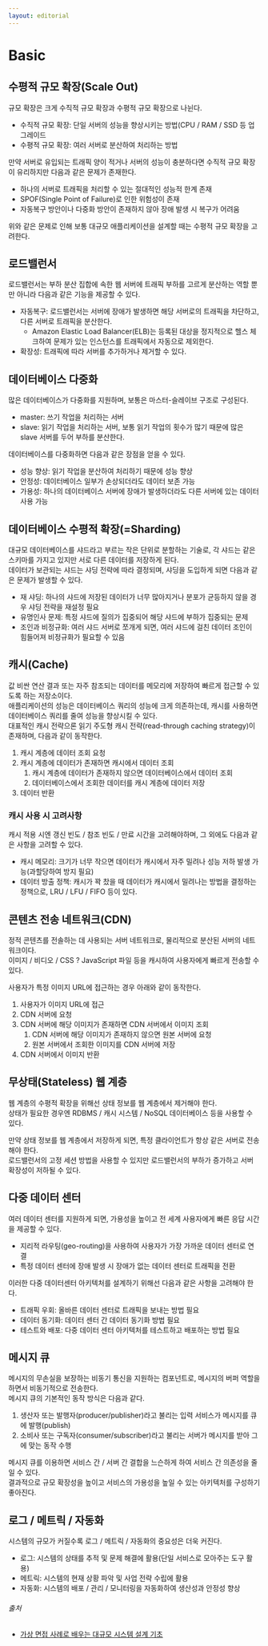 ```yaml
---
layout: editorial
---
```


# Basic

## 수평적 규모 확장(Scale Out)

규모 확장은 크게 수직적 규모 확장과 수평적 규모 확장으로 나뉜다.

- 수직적 규모 확장: 단일 서버의 성능을 향상시키는 방법(CPU / RAM / SSD 등 업그레이드
- 수평적 규모 확장: 여러 서버로 분산하여 처리하는 방법

만약 서버로 유입되는 트래픽 양이 적거나 서버의 성능이 충분하다면 수직적 규모 확장이 유리하지만 다음과 같은 문제가 존재한다.

- 하나의 서버로 트래픽을 처리할 수 있는 절대적인 성능적 한계 존재
- SPOF(Single Point of Failure)로 인한 위험성이 존재
- 자동복구 방안이나 다중화 방안이 존재하지 않아 장애 발생 시 복구가 어려움

위와 같은 문제로 인해 보통 대규모 애플리케이션을 설계할 때는 수평적 규모 확장을 고려한다.

## 로드밸런서

로드밸런서는 부하 분산 집합에 속한 웹 서버에 트래픽 부하를 고르게 분산하는 역할 뿐만 아니라 다음과 같은 기능을 제공할 수 있다.

- 자동복구: 로드밸런서는 서버에 장애가 발생하면 해당 서버로의 트래픽을 차단하고, 다른 서버로 트래픽을 분산한다.
    - Amazon Elastic Load Balancer(ELB)는 등록된 대상을 정지적으로 헬스 체크하여 문제가 있는 인스턴스를 트래픽에서 자동으로 제외한다.
- 확장성: 트래픽에 따라 서버를 추가하거나 제거할 수 있다.

## 데이터베이스 다중화

많은 데이터베이스가 다중화를 지원하며, 보통은 마스터-슬레이브 구조로 구성된다.

- master: 쓰기 작업을 처리하는 서버
- slave: 읽기 작업을 처리하는 서버, 보통 읽기 작업의 횟수가 많기 때문에 많은 slave 서버를 두어 부하를 분산한다.

데이터베이스를 다중화하면 다음과 같은 장점을 얻을 수 있다.

- 성능 향상: 읽기 작업을 분산하여 처리하기 때문에 성능 향상
- 안정성: 데이터베이스 일부가 손상되더라도 데이터 보존 가능
- 가용성: 하나의 데이터베이스 서버에 장애가 발생하더라도 다른 서버에 있는 데이터 사용 가능

## 데이터베이스 수평적 확장(=Sharding)

대규모 데이터베이스를 샤드라고 부르는 작은 단위로 분할하는 기술로, 각 샤드는 같은 스키마를 가지고 있지만 서로 다른 데이터를 저장하게 된다.  
데이터가 보관되는 샤드는 샤딩 전략에 따라 결정되며, 샤딩을 도입하게 되면 다음과 같은 문제가 발생할 수 있다.

- 재 샤딩: 하나의 샤드에 저장된 데이터가 너무 많아지거나 분포가 균등하지 않을 경우 샤딩 전략을 재설정 필요
- 유명인사 문제: 특정 샤드에 질의가 집중되어 해당 샤드에 부하가 집중되는 문제
- 조인과 비정규화: 여러 샤드 서버로 쪼개게 되면, 여러 샤드에 걸친 데이터 조인이 힘들어져 비정규화가 필요할 수 있음

## 캐시(Cache)

값 비싼 연산 결과 또는 자주 참조되는 데이터를 메모리에 저장하여 빠르게 접근할 수 있도록 하는 저장소이다.  
애플리케이션의 성능은 데이터베이스 쿼리의 성능에 크게 의존하는데, 캐시를 사용하면 데이터베이스 쿼리를 줄여 성능을 향상시킬 수 있다.  
대표적인 캐시 전략으론 읽기 주도형 캐시 전략(read-through caching strategy)이 존재하며, 다음과 같이 동작한다.

1. 캐시 계층에 데이터 조회 요청
2. 캐시 계층에 데이터가 존재하면 캐시에서 데이터 조회
    1. 캐시 계층에 데이터가 존재하지 않으면 데이터베이스에서 데이터 조회
    2. 데이터베이스에서 조회한 데이터를 캐시 계층에 데이터 저장
3. 데이터 반환

### 캐시 사용 시 고려사항

캐시 적용 시엔 갱신 빈도 / 참조 빈도 / 만료 시간을 고려해야하며, 그 외에도 다음과 같은 사항을 고려할 수 있다.

- 캐시 메모리: 크기가 너무 작으면 데이터가 캐시에서 자주 밀려나 성능 저하 발생 가능(과할당하여 방지 필요)
- 데이터 방출 정책: 캐시가 꽉 찼을 때 데이터가 캐시에서 밀려나는 방법을 결정하는 정책으로, LRU / LFU / FIFO 등이 있다.

## 콘텐츠 전송 네트워크(CDN)

정적 콘텐츠를 전솔하는 데 사용되는 서버 네트워크로, 물리적으로 분산된 서버의 네트워크이다.  
이미지 / 비디오 / CSS ? JavaScript 파일 등을 캐시하여 사용자에게 빠르게 전송할 수 있다.

사용자가 특정 이미지 URL에 접근하는 경우 아래와 같이 동작한다.

1. 사용자가 이미지 URL에 접근
2. CDN 서버에 요청
3. CDN 서버에 해당 이미지가 존재하면 CDN 서버에서 이미지 조회
    1. CDN 서버에 해당 이미지가 존재하지 않으면 원본 서버에 요청
    2. 원본 서버에서 조회한 이미지를 CDN 서버에 저장
4. CDN 서버에서 이미지 반환

## 무상태(Stateless) 웹 계층

웹 계층의 수평적 확장을 위해선 상태 정보를 웹 계층에서 제거해야 한다.  
상태가 필요한 경우엔 RDBMS / 캐시 시스템 / NoSQL 데이터베이스 등을 사용할 수 있다.

만약 상태 정보를 웹 계층에서 저장하게 되면, 특정 클라이언트가 항상 같은 서버로 전송해야 한다.  
로드밸런서의 고정 세션 방법을 사용할 수 있지만 로드밸런서의 부하가 증가하고 서버 확장성이 저하될 수 있다.

## 다중 데이터 센터

여러 데이터 센터를 지원하게 되면, 가용성을 높이고 전 세계 사용자에게 빠른 응답 시간을 제공할 수 있다.

- 지리적 라우팅(geo-routing)을 사용하여 사용자가 가장 가까운 데이터 센터로 연결
- 특정 데이터 센터에 장애 발생 시 장애가 없는 데이터 센터로 트래픽을 전환

이러한 다중 데이터센터 아키텍처를 설계하기 위해선 다음과 같은 사항을 고려해야 한다.

- 트래픽 우회: 올바른 데이터 센터로 트래픽을 보내는 방법 필요
- 데이터 동기화: 데이터 센터 간 데이터 동기화 방법 필요
- 테스트와 배포: 다중 데이터 센터 아키텍처를 테스트하고 배포하는 방법 필요

## 메시지 큐

메시지의 무손실을 보장하는 비동기 통신을 지원하는 컴포넌트로, 메시지의 버퍼 역할을 하면서 비동기적으로 전송한다.  
메시지 큐의 기본적인 동작 방식은 다음과 같다.

1. 생산자 또는 발행자(producer/publisher)라고 불리는 입력 서비스가 메시지를 큐에 발행(publish)
2. 소비사 또는 구독자(consumer/subscriber)라고 불리는 서버가 메시지를 받아 그에 맞는 동작 수행

메시지 큐를 이용하면 서비스 간 / 서버 간 결합을 느슨하게 하여 서비스 간 의존성을 줄일 수 있다.  
결과적으로 규모 확장성을 높이고 서비스의 가용성을 높일 수 있는 아키텍처를 구성하기 좋아진다.

## 로그 / 메트릭 / 자동화

시스템의 규모가 커질수록 로그 / 메트릭 / 자동화의 중요성은 더욱 커진다.

- 로그: 시스템의 상태를 추적 및 문제 해결에 활용(단일 서비스로 모아주는 도구 활용)
- 메트릭: 시스템의 현재 상황 파악 및 사업 전략 수립에 활용
- 자동화: 시스템의 배포 / 관리 / 모니터링을 자동화하여 생산성과 안정성 향상

###### 출처

- [가상 면접 사례로 배우는 대규모 시스템 설계 기초](https://www.nl.go.kr/seoji/contents/S80100000000.do?schM=intgr_detail_view_isbn&page=1&pageUnit=10&schType=simple&schStr=%EA%B0%80%EC%83%81+%EB%A9%B4%EC%A0%91+%EC%82%AC%EB%A1%80%EB%A1%9C+%EB%B0%B0%EC%9A%B0%EB%8A%94+%EB%8C%80%EA%B7%9C%EB%AA%A8&isbn=9788966263240&cipId=228421467%2C)

